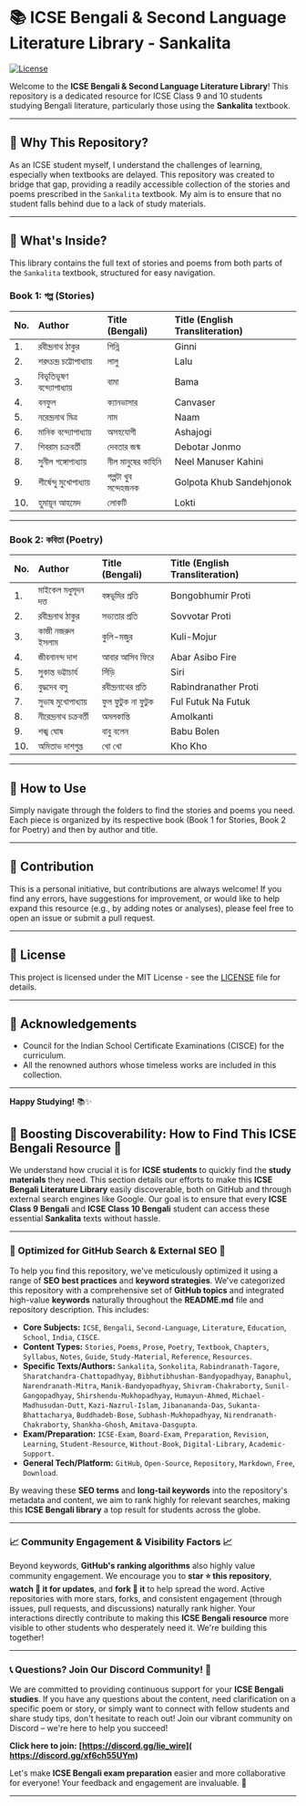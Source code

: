 # 📚 ICSE Bengali & Second Language Literature Library - Sankalita

[![License](https://img.shields.io/badge/License-MIT-blue.svg)](LICENSE)

Welcome to the **ICSE Bengali & Second Language Literature Library**! This repository is a dedicated resource for ICSE Class 9 and 10 students studying Bengali literature, particularly those using the **Sankalita** textbook.

---

## 🤔 Why This Repository?

As an ICSE student myself, I understand the challenges of learning, especially when textbooks are delayed. This repository was created to bridge that gap, providing a readily accessible collection of the stories and poems prescribed in the `Sankalita` textbook. My aim is to ensure that no student falls behind due to a lack of study materials.

---

## 📖 What's Inside?

This library contains the full text of stories and poems from both parts of the `Sankalita` textbook, structured for easy navigation.

### **Book 1: গল্প (Stories)**

| No. | Author                  | Title (Bengali)              | Title (English Transliteration) |
| :-- | :---------------------- | :--------------------------- | :------------------------------ |
| 1.  | রবীন্দ্রনাথ ঠাকুর        | গিন্নি                      | Ginni                           |
| 2.  | শরৎচন্দ্র চট্টোপাধ্যায় | লালু                         | Lalu                            |
| 3.  | বিভূতিভূষণ বন্দ্যোপাধ্যায় | বামা                         | Bama                            |
| 4.  | বনফুল                   | ক্যানভাসার                   | Canvaser                        |
| 5.  | নরেন্দ্রনাথ মিত্র       | নাম                         | Naam                            |
| 6.  | মানিক বন্দ্যোপাধ্যায়    | অসহযোগী                     | Ashajogi                        |
| 7.  | শিবরাম চক্রবর্তী        | দেবতার জন্ম                 | Debotar Jonmo                   |
| 8.  | সুনীল গঙ্গোপাধ্যায়     | নীল মানুষের কাহিনি           | Neel Manuser Kahini             |
| 9.  | শীর্ষেন্দু মুখোপাধ্যায়   | গল্পটা খুব সন্দেহজনক       | Golpota Khub Sandehjonok        |
| 10. | হুমায়ূন আহমেদ          | লোকটি                       | Lokti                           |

---

### **Book 2: কবিতা (Poetry)**

| No. | Author                  | Title (Bengali)              | Title (English Transliteration) |
| :-- | :---------------------- | :--------------------------- | :------------------------------ |
| 1.  | মাইকেল মধুসূদন দত্ত    | বঙ্গভূমির প্রতি             | Bongobhumir Proti               |
| 2.  | রবীন্দ্রনাথ ঠাকুর        | সভ্যতার প্রতি               | Sovvotar Proti                  |
| 3.  | কাজী নজরুল ইসলাম       | কুলি-মজুর                   | Kuli-Mojur                      |
| 4.  | জীবনানন্দ দাশ           | আবার আসিব ফিরে             | Abar Asibo Fire                 |
| 5.  | সুকান্ত ভট্টাচার্য      | সিঁড়ি                      | Siri                            |
| 6.  | বুদ্ধদেব বসু            | রবীন্দ্রনাথের প্রতি         | Rabindranather Proti            |
| 7.  | সুভাষ মুখোপাধ্যায়       | ফুল ফুটুক না ফুটুক           | Ful Futuk Na Futuk              |
| 8.  | নীরেন্দ্রনাথ চক্রবর্তী   | অমলকান্তি                   | Amolkanti                       |
| 9.  | শঙ্খ ঘোষ                | বাবু বলেন                   | Babu Bolen                      |
| 10. | অমিতাভ দাশগুপ্ত         | খো খো                       | Kho Kho                         |

---

## 🚀 How to Use

Simply navigate through the folders to find the stories and poems you need. Each piece is organized by its respective book (Book 1 for Stories, Book 2 for Poetry) and then by author and title.

---

## 🤝 Contribution

This is a personal initiative, but contributions are always welcome! If you find any errors, have suggestions for improvement, or would like to help expand this resource (e.g., by adding notes or analyses), please feel free to open an issue or submit a pull request.

---

## 📜 License

This project is licensed under the MIT License - see the [LICENSE](LICENSE) file for details.

---

## 🙏 Acknowledgements

* Council for the Indian School Certificate Examinations (CISCE) for the curriculum.
* All the renowned authors whose timeless works are included in this collection.

---

**Happy Studying!** 📚✨
## 🚀 Boosting Discoverability: How to Find This ICSE Bengali Resource 🚀

We understand how crucial it is for **ICSE students** to quickly find the **study materials** they need. This section details our efforts to make this **ICSE Bengali Literature Library** easily discoverable, both on GitHub and through external search engines like Google. Our goal is to ensure that every **ICSE Class 9 Bengali** and **ICSE Class 10 Bengali** student can access these essential **Sankalita** texts without hassle.

---

### **🌟 Optimized for GitHub Search & External SEO 🌟**

To help you find this repository, we've meticulously optimized it using a range of **SEO best practices** and **keyword strategies**. We've categorized this repository with a comprehensive set of **GitHub topics** and integrated high-value **keywords** naturally throughout the **README.md** file and repository description. This includes:

* **Core Subjects:** `ICSE`, `Bengali`, `Second-Language`, `Literature`, `Education`, `School`, `India`, `CISCE`.
* **Content Types:** `Stories`, `Poems`, `Prose`, `Poetry`, `Textbook`, `Chapters`, `Syllabus`, `Notes`, `Guide`, `Study-Material`, `Reference`, `Resources`.
* **Specific Texts/Authors:** `Sankalita`, `Sonkolita`, `Rabindranath-Tagore`, `Sharatchandra-Chattopadhyay`, `Bibhutibhushan-Bandyopadhyay`, `Banaphul`, `Narendranath-Mitra`, `Manik-Bandyopadhyay`, `Shivram-Chakraborty`, `Sunil-Gangopadhyay`, `Shirshendu-Mukhopadhyay`, `Humayun-Ahmed`, `Michael-Madhusudan-Dutt`, `Kazi-Nazrul-Islam`, `Jibanananda-Das`, `Sukanta-Bhattacharya`, `Buddhadeb-Bose`, `Subhash-Mukhopadhyay`, `Nirendranath-Chakraborty`, `Shankha-Ghosh`, `Amitava-Dasgupta`.
* **Exam/Preparation:** `ICSE-Exam`, `Board-Exam`, `Preparation`, `Revision`, `Learning`, `Student-Resource`, `Without-Book`, `Digital-Library`, `Academic-Support`.
* **General Tech/Platform:** `GitHub`, `Open-Source`, `Repository`, `Markdown`, `Free`, `Download`.

By weaving these **SEO terms** and **long-tail keywords** into the repository's metadata and content, we aim to rank highly for relevant searches, making this **ICSE Bengali library** a top result for students across the globe.

---

### **📈 Community Engagement & Visibility Factors 📈**

Beyond keywords, **GitHub's ranking algorithms** also highly value community engagement. We encourage you to **star ⭐ this repository**, **watch 🔔 it for updates**, and **fork 🍴 it** to help spread the word. Active repositories with more stars, forks, and consistent engagement (through issues, pull requests, and discussions) naturally rank higher. Your interactions directly contribute to making this **ICSE Bengali resource** more visible to other students who desperately need it. We're building this together!

---

### **📞 Questions? Join Our Discord Community! 💬**

We are committed to providing continuous support for your **ICSE Bengali studies**. If you have any questions about the content, need clarification on a specific poem or story, or simply want to connect with fellow students and share study tips, don't hesitate to reach out! Join our vibrant community on Discord – we're here to help you succeed!

**Click here to join:** **[https://discord.gg/lie_wire]( https://discord.gg/xf6ch55UYm)**

Let's make **ICSE Bengali exam preparation** easier and more collaborative for everyone! Your feedback and engagement are invaluable. 🙏

---
